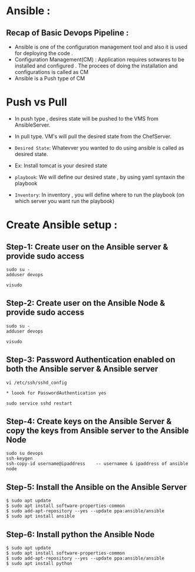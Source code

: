 # Ansible :

## Recap of Basic Devops Pipeline :

* Ansible is one of the configuration management tool and also it is used for deploying the code .
* Configuration Management(CM) : Application requires sotwares to be installed and configured . The procees of doing the installation and configurations is called as CM 
* Ansible is a Push type of CM 

# Push vs Pull 
* In push type , desires state will be pushed to the VMS from AnsibleServer.
* In pull type. VM's will pull the desired state from the ChefServer.

* ```Desired State```: Whatevver you wanted to do using ansible is called as desired state.
* Ex: Install tomcat is your desired state 

* ```playbook```: We will define our desired state , by using yaml syntaxin the playbook

* ```Inventory```: In inventory , you will define where to run the playbook (on which server you want run the playbook)


# Create Ansible setup :
##  Step-1: Create user on the Ansible server & provide sudo access 

```
sudo su - 
adduser devops

visudo 
```
##  Step-2: Create user on the Ansible Node & provide sudo access

```
sudo su - 
adduser devops

visudo 
``` 

##  Step-3: Password Authentication enabled on both the Ansible server & Ansible server 

```
vi /etc/ssh/sshd_config

* loook for PasswordAuthentication yes

sudo service sshd restart

```

##  Step-4: Create keys on the Ansible Server & copy the keys from Ansible server to the Ansible Node

```
sudo su devops
ssh-keygen
ssh-copy-id username@ipaddress    -- usernamee & ipaddress of ansible node 

```

##  Step-5: Install the Ansible on the Ansible Server 

```
$ sudo apt update
$ sudo apt install software-properties-common
$ sudo add-apt-repository --yes --update ppa:ansible/ansible
$ sudo apt install ansible
```

##  Step-6: Install python the Ansible Node

```
$ sudo apt update
$ sudo apt install software-properties-common
$ sudo add-apt-repository --yes --update ppa:ansible/ansible
$ sudo apt install python

```
